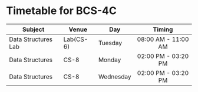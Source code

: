 

# Timetable for BCS-4C

| **Subject**                           | **Venue** | **Day**       | **Timing**     |
| --------------------------------- | ----- | --------- |:----------:|
Data Structures Lab                                | Lab(CS-6)               | Tuesday     | 08:00 AM                  - 11:00 AM                  |
Data Structures                                    | CS-8                    | Monday      | 02:00 PM                  - 03:20 PM                  |
Data Structures                                    | CS-8                    | Wednesday   | 02:00 PM                  - 03:20 PM                  |

